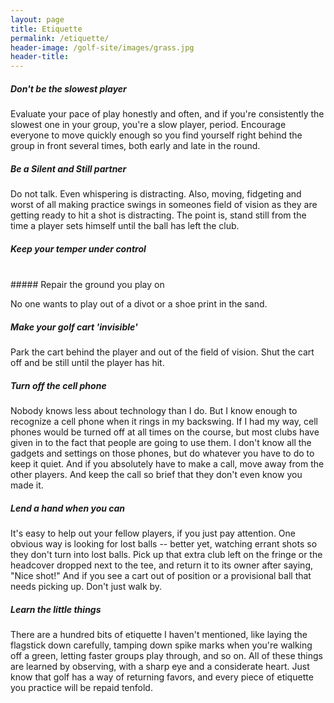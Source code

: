 ```yaml
---
layout: page
title: Etiquette
permalink: /etiquette/
header-image: /golf-site/images/grass.jpg
header-title: 
---
```

##### Don't be the slowest player

Evaluate your pace of play honestly and often, and if you're consistently the slowest one in your group, you're a slow player, period. Encourage everyone to move quickly enough so you find yourself right behind the group in front several times, both early and late in the round.

##### Be a Silent and Still partner

Do not talk. Even whispering is distracting. Also, moving, fidgeting and worst of all making practice swings in someones field of vision as they are getting ready to hit a shot is distracting. The point is, stand still from the time a player sets himself until the ball has left the club.

##### Keep your temper under control
<br/>
##### Repair the ground you play on

No one wants to play out of a divot or a shoe print in the sand.

##### Make your golf cart 'invisible'

Park the cart behind the player and out of the field of vision. Shut the cart off and be still until the player has hit.

##### Turn off the cell phone

Nobody knows less about technology than I do. But I know enough to recognize a cell phone when it rings in my backswing. If I had my way, cell phones would be turned off at all times on the course, but most clubs have given in to the fact that people are going to use them. I don't know all the gadgets and settings on those phones, but do whatever you have to do to keep it quiet. And if you absolutely have to make a call, move away from the other players. And keep the call so brief that they don't even know you made it.

##### Lend a hand when you can

It's easy to help out your fellow players, if you just pay attention. One obvious way is looking for lost balls -- better yet, watching errant shots so they don't turn into lost balls. Pick up that extra club left on the fringe or the headcover dropped next to the tee, and return it to its owner after saying, "Nice shot!" And if you see a cart out of position or a provisional ball that needs picking up. Don't just walk by.

##### Learn the little things

There are a hundred bits of etiquette I haven't mentioned, like laying the flagstick down carefully, tamping down spike marks when you're walking off a green, letting faster groups play through, and so on. All of these things are learned by observing, with a sharp eye and a considerate heart. Just know that golf has a way of returning favors, and every piece of etiquette you practice will be repaid tenfold.
